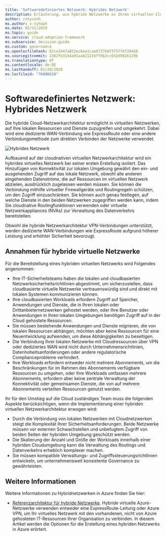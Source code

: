 ```yaml
---
title: 'Softwaredefiniertes Netzwerk: Hybrides Netzwerk'
description: Erläuterung, wie hybride Netzwerke es Ihren virtuellen Cloudnetzwerken ermöglichen, sich mit lokalen Ressourcen zu verbinden.
author: rotycenh
ms.author: v-tyhopk
ms.date: 02/11/2019
ms.topic: guide
ms.service: cloud-adoption-framework
ms.subservice: decision-guide
ms.custom: governance
ms.openlocfilehash: 61ce3447a852ec8aa1caa0737b0f3757f0f26450
ms.sourcegitcommit: 2362fb3154a91aa421224ffdb2cc632d982b129b
ms.translationtype: HT
ms.contentlocale: de-DE
ms.lasthandoff: 01/28/2020
ms.locfileid: "76806610"
---
```

# <a name="software-defined-networking-hybrid-network"></a>Softwaredefiniertes Netzwerk: Hybrides Netzwerk

Die hybride Cloud-Netzwerkarchitektur ermöglicht in virtuellen Netzwerken, auf Ihre lokalen Ressourcen und Dienste zuzugreifen und umgekehrt. Dabei wird eine dedizierte WAN-Verbindung wie ExpressRoute oder eine andere Verbindungsmethode zum direkten Verbinden der Netzwerke verwendet.

![Hybrides Netzwerk](https://docs.microsoft.com/azure/architecture/reference-architectures/hybrid-networking/images/expressroute.png)

Aufbauend auf der cloudnativen virtuellen Netzwerkarchitektur wird ein hybrides virtuelles Netzwerk bei seiner ersten Erstellung isoliert. Das Hinzufügen von Konnektivität zur lokalen Umgebung gewährt den ein- und ausgehenden Zugriff auf das lokale Netzwerk, obwohl alle anderen eingehenden Datenströme, die auf Ressourcen im virtuellen Netzwerk abzielen, ausdrücklich zugelassen werden müssen. Sie können die Verbindung mithilfe virtueller Firewallgeräte und Routingregeln schützen, um den Zugriff einzuschränken. Sie können auch genau festlegen, auf welche Dienste in den beiden Netzwerken zugegriffen werden kann, indem Sie cloudnative Routingfunktionen verwenden oder virtuelle Netzwerkappliances (NVAs) zur Verwaltung des Datenverkehrs bereitstellen.

Obwohl die hybride Netzwerkarchitektur VPN-Verbindungen unterstützt, werden dedizierte WAN-Verbindungen wie ExpressRoute aufgrund höherer Leistung und erhöhter Sicherheit bevorzugt.

## <a name="hybrid-assumptions"></a>Annahmen für hybride virtuelle Netzwerke

Für die Bereitstellung eines hybriden virtuellen Netzwerks wird Folgendes angenommen:

- Ihre IT-Sicherheitsteams haben die lokalen und cloudbasierten Netzwerksicherheitsrichtlinien abgestimmt, um sicherzustellen, dass cloudbasierte virtuelle Netzwerke vertrauenswürdig sind und direkt mit lokalen Systemen kommunizieren können.
- Ihre cloudbasierten Workloads erfordern Zugriff auf Speicher, Anwendungen und Dienste, die in Ihren lokalen oder Drittanbieternetzwerken gehostet werden, oder Ihre Benutzer oder Anwendungen in Ihren lokalen Umgebungen benötigen Zugriff auf in der Cloud gehostete Ressourcen.
- Sie müssen bestehende Anwendungen und Dienste migrieren, die von lokalen Ressourcen abhängen, möchten aber keine Ressourcen für eine Neuentwicklung aufwenden, um diese Abhängigkeiten zu beseitigen.
- Die Verbindung Ihrer lokalen Netzwerke mit Cloudressourcen über VPN oder dediziertes WAN wird nicht durch Unternehmensrichtlinien, Datenhoheitsanforderungen oder andere regulatorische Complianceprobleme verhindert.
- Ihre Workloads erfordern entweder nicht mehrere Abonnements, um die Beschränkungen für im Rahmen des Abonnements verfügbare Ressourcen zu umgehen, oder Ihre Workloads umfassen mehrere Abonnements, erfordern aber keine zentrale Verwaltung der Konnektivität oder gemeinsamen Dienste, die von auf mehrere Abonnements verteilten Ressourcen genutzt werden.

Ihr für den Umstieg auf die Cloud zuständiges Team muss die folgenden Aspekte berücksichtigen, wenn die Implementierung einer hybriden virtuellen Netzwerkarchitektur erwogen wird:

- Durch die Verbindung von lokalen Netzwerken mit Cloudnetzwerken steigt die Komplexität Ihrer Sicherheitsanforderungen. Beide Netzwerke müssen vor externen Schwachstellen und unbefugtem Zugriff von beiden Seiten der hybriden Umgebung geschützt werden.
- Die Skalierung der Anzahl und Größe der Workloads innerhalb einer hybriden Cloudumgebung kann die Verwaltung des Routings und Datenverkehrs erheblich komplexer machen.
- Sie müssen kompatible Verwaltungs- und Zugriffssteuerungsrichtlinien entwickeln, um unternehmensweit konsistente Governance zu gewährleisten.

## <a name="learn-more"></a>Weitere Informationen

Weitere Informationen zu Hybridnetzwerken in Azure finden Sie hier:

- [Referenzarchitektur für hybride Netzwerke](https://docs.microsoft.com/azure/architecture/reference-architectures/hybrid-networking/expressroute). Hybride virtuelle Azure-Netzwerke verwenden entweder eine ExpressRoute-Leitung oder Azure VPN, um Ihr virtuelles Netzwerk mit den vorhandenen, nicht von Azure gehosteten IT-Ressourcen Ihrer Organisation zu verbinden. In diesem Artikel werden die Optionen für die Erstellung eines hybriden Netzwerks in Azure erörtert.
